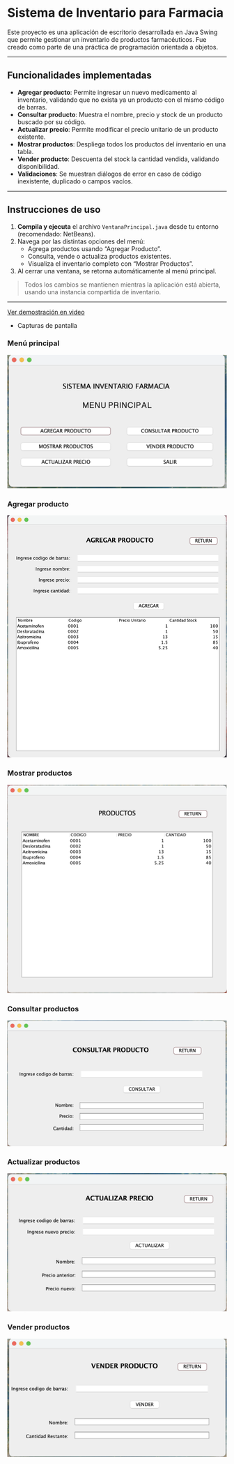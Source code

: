 # Sistema de Inventario para Farmacia

Este proyecto es una aplicación de escritorio desarrollada en Java Swing que permite gestionar un inventario de productos farmacéuticos. Fue creado como parte de una práctica de programación orientada a objetos.

---

##  Funcionalidades implementadas

- **Agregar producto**: Permite ingresar un nuevo medicamento al inventario, validando que no exista ya un producto con el mismo código de barras.
- **Consultar producto**: Muestra el nombre, precio y stock de un producto buscado por su código.
- **Actualizar precio**: Permite modificar el precio unitario de un producto existente.
- **Mostrar productos**: Despliega todos los productos del inventario en una tabla.
- **Vender producto**: Descuenta del stock la cantidad vendida, validando disponibilidad.
- **Validaciones**: Se muestran diálogos de error en caso de código inexistente, duplicado o campos vacíos.

---

## Instrucciones de uso

1. **Compila y ejecuta** el archivo `VentanaPrincipal.java` desde tu entorno (recomendado: NetBeans).
2. Navega por las distintas opciones del menú:
   - Agrega productos usando “Agregar Producto”.
   - Consulta, vende o actualiza productos existentes.
   - Visualiza el inventario completo con “Mostrar Productos”.
3. Al cerrar una ventana, se retorna automáticamente al menú principal.

> Todos los cambios se mantienen mientras la aplicación está abierta, usando una instancia compartida de inventario.

---
[Ver demostración en video]([https://drive.google.com/your_video_link_aqui](https://drive.google.com/drive/folders/1Xg_UfBdjPZ3XOdoZAwDeI8f-njRrFFfA?usp=sharing)](https://drive.google.com/drive/folders/1Xg_UfBdjPZ3XOdoZAwDeI8f-njRrFFfA?usp=sharing))

- Capturas de pantalla

### Menú principal
![menu](capturas/menu_principal.png)

### Agregar producto
![agregar](capturas/agregar_producto.png)

### Mostrar productos
![mostrar](capturas/mostrar_productos.png)

### Consultar productos
![consultar](capturas/consultar_producto.png)

### Actualizar productos
![actualizar](capturas/actualizar_precio.png)

### Vender productos
![vender](capturas/vender_producto.png)
